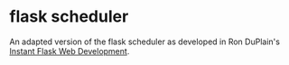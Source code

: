 # flask scheduler 

An adapted version of the flask scheduler as developed in Ron DuPlain's 
[Instant Flask Web Development](https://www.packtpub.com/web-development/instant-flask-web-development-instant).

